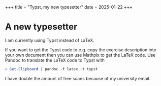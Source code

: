 +++
title = "Typst, my new typesetter"
date = 2025-01-22
+++

# A new typesetter
I am currently using Typst instead of LaTeX.

If you want to get the Typst code to e.g. copy the exercise description into your own document then you can use Mathpix to get the LaTeX code. Use Pandoc to translate the LaTeX code to Typst with

```powershell
> Get-Clipboard | pandoc -f latex -t typst
```

I have double the amount of free scans because of my university email.
